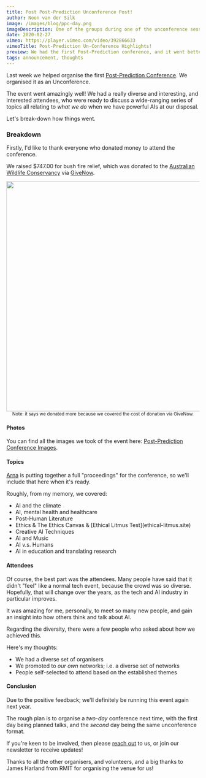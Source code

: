 ```yaml
---
title: Post Post-Prediction Unconference Post!
author: Noon van der Silk
image: /images/blog/ppc-day.png
imageDescription: One of the groups during one of the unconference sessions on the day, discussing AI and climate.
date: 2020-02-27
vimeo: https://player.vimeo.com/video/392866633
vimeoTitle: Post-Prediction Un-Conference Highlights!
preview: We had the first Post-Prediction conference, and it went better than we could've imagined. Thanks to everyone who participated!
tags: announcement, thoughts
---
```


Last week we helped organise the first [Post-Prediction
Conference](https://postpredictionconference.github.io/). We organised it as an
Unconference.

The event went amazingly well! We had a really diverse and interesting, and
interested attendees, who were ready to discuss a wide-ranging series of
topics all relating to _what we do_ when we have powerful AIs at our disposal.

Let's break-down how things went.

<!--more-->

### Breakdown

Firstly, I'd like to thank everyone who donated money to attend the
conference.

We raised $747.00 for bush fire relief, which was donated to the [Australian
Wildlife Conservancy](https://www.givenow.com.au/australianwildlife) via
[GiveNow](https://www.givenow.com.au/).

<center><img src="/images/blog/donation.png" width="600" />
<br /><small>Note: it says we donated more because we covered the cost of donation
via GiveNow.</small></center>

#### Photos

You can find all the images we took of the event here: [Post-Prediction
Conference
Images](https://drive.google.com/drive/folders/1iTzKF1Wvzco4I7iBEKImpfAgpnGTWISd).


#### Topics

[Arna](https://www.arnakarick.com/) is putting together a full "proceedings"
for the conference, so we'll include that here when it's ready.

Roughly, from my memory, we covered:

<ul class="normal">
<li>AI and the climate</li>
<li>AI, mental health and healthcare</li>
<li>Post-Human Literature</li>
<li>Ethics & The Ethics Canvas & [Ethical Litmus Test](ethical-litmus.site)</li>
<li>Creative AI Techniques</li>
<li>AI and Music</li>
<li>AI v.s. Humans</li>
<li>AI in education and translating research</li>
</ul>


#### Attendees

Of course, the best part was the attendees. Many people have said that it
didn't "feel" like a normal tech event, because the crowd was so diverse.
Hopefully, that will change over the years, as the tech and AI industry in
particular improves.

It was amazing for me, personally, to meet so many new people, and gain an
insight into how others think and talk about AI.

Regarding the diversity, there were a few people who asked about how we
achieved this. 

Here's my thoughts:

- We had a diverse set of organisers
- We promoted to _our own_ networks; i.e. a diverse set of networks
- People self-selected to attend based on the established themes


#### Conclusion

Due to the positive feedback; we'll definitely be running this event again
next year.

The rough plan is to organise a _two-day_ conference next time, with the first
day being planned talks, and the _second_ day being the same unconference
format.

If you're keen to be involved, then please [reach out](/contact.html) to us,
or join our newsletter to receive updates!

Thanks to all the other organisers, and volunteers, and a big thanks to James
Harland from RMIT for organising the venue for us!
